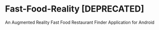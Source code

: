 # Fast-Food-Reality [DEPRECATED]
An Augmented Reality Fast Food Restaurant Finder Application for Android
